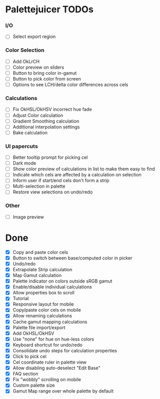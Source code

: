 # Palettejuicer TODOs

### I/O

- [ ] Select export region

### Color Selection

- [ ] Add OkLrCH
- [ ] Color preview on sliders
- [ ] Button to bring color in-gamut
- [ ] Button to pick color from screen
- [ ] Options to see LCH/delta color differences across cels

### Calculations

- [ ] Fix OkHSL/OkHSV incorrect hue fade
- [ ] Adjust Color calculation
- [ ] Gradient Smoothing calculation
- [ ] Additional interpolation settings
- [ ] Bake calculation

### UI papercuts

- [ ] Better tooltip prompt for picking cel
- [ ] Dark mode
- [ ] Show color preview of calculations in list to make them easy to find
- [ ] Indicate which cels are affected by a calculation on selection
- [ ] Inform user if start/end cels don't form a strip
- [ ] Multi-selection in palette
- [ ] Restore view selections on undo/redo

### Other

- [ ] Image preview

# Done

- [x] Copy and paste color cels
- [x] Button to switch between base/computed color in picker
- [x] Undo/redo
- [x] Extrapolate Strip calculation
- [x] Map Gamut calculation
- [x] Palette indicator on colors outside sRGB gamut
- [x] Enable/disable individual calculations
- [x] Allow properties box to scroll
- [x] Tutorial
- [x] Responsive layout for mobile
- [x] Copy/paste color cels on mobile
- [x] Allow renaming calculations
- [x] Cache gamut mapping calculations
- [x] Palette file import/export
- [x] Add OkHSL/OkHSV
- [x] Use "none" for hue on hue-less colors
- [x] Keyboard shortcut for undo/redo
- [x] Consolidate undo steps for calculation properties
- [x] Click to pick cel
- [x] Cel coordinate ruler in palette view
- [x] Allow disabling auto-deselect "Edit Base"
- [x] FAQ section
- [x] Fix "wobbly" scrolling on mobile
- [x] Custom palette size
- [x] Gamut Map range over whole palette by default
